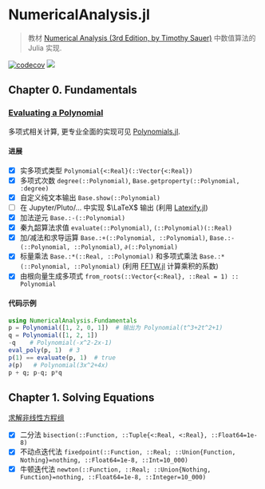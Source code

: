 # NumericalAnalysis.jl
> 教材 [Numerical Analysis (3rd Edition, by Timothy Sauer)](https://www.pearson.com/en-us/subject-catalog/p/numerical-analysis/P200000006340?view=educator&tab=title-overview) 中数值算法的 Julia 实现. 

[![codecov](https://codecov.io/gh/tangxiangong/NumericalAnalysis.jl/graph/badge.svg?token=58LNBU2BVF)](https://codecov.io/gh/tangxiangong/NumericalAnalysis.jl)
[![](https://img.shields.io/badge/docs-dev-blue.svg)](https://tangxiangong.github.io/NumericalAnalysis.jl/dev)


## Chapter 0. Fundamentals
### [Evaluating a Polynomial](./src/Fundamentals/Polynomial.jl)
多项式相关计算, 更专业全面的实现可见 [Polynomials.jl](https://github.com/JuliaMath/Polynomials.jl).
#### 进展
- [x] 实多项式类型 `Polynomial{<:Real}(::Vector{<:Real})`
- [x] 多项式次数 `degree(::Polynomial)`, `Base.getproperty(::Polynomial, :degree)` 
- [x] 自定义纯文本输出 `Base.show(::Polynomial)`
- [ ] 在 Jupyter/Pluto/... 中实现 $\LaTeX$ 输出 (利用 [Latexify.jl](https://github.com/korsbo/Latexify.jl))
- [x] 加法逆元 `Base.:-(::Polynomial)`
- [x] 秦九韶算法求值 `evaluate(::Polynomial)`, `(::Polynomial)(::Real)`
- [x] 加/减法和求导运算 `Base.:+(::Polynomial, ::Polynomial)`, `Base.:-(::Polynomial, ::Polynomial)`, `∂(::Polynomial)`
- [x] 标量乘法 `Base.:*(::Real, ::Polynomial)` 和多项式乘法 `Base.:*(::Polynomial, ::Polynomial)` (利用 [FFTW.jl](https://github.com/JuliaMath/FFTW.jl) 计算乘积的系数)
- [x] 由根向量生成多项式 `from_roots(::Vector{<:Real}, ::Real = 1) :: Polynomial`
#### 代码示例
```julia
using NumericalAnalysis.Fundamentals
p = Polynomial([1, 2, 0, 1])  # 输出为 Polynomial(t^3+2t^2+1)
q = Polynomial([1, 2, 1]) 
-q    # Polynomial(-x^2-2x-1)
eval_poly(p, 1)  # 3
p(1) == evaluate(p, 1)  # true
∂(p)   # Polynomial(3x^2+4x)
p + q; p-q; p*q
```

## Chapter 1. Solving Equations
[求解非线性方程组](./src/NonLinearSolve/NonLinearSolve.jl)
- [x] 二分法 `bisection(::Function, ::Tuple{<:Real, <:Real}, ::Float64=1e-8)`
- [x] 不动点迭代法 `fixedpoint(::Function, ::Real; ::Union{Function, Nothing}=nothing, ::Float64=1e-8, ::Int=10_000)`
- [x] 牛顿迭代法 `newton(::Function, ::Real; ::Union{Nothing, Function}=nothing, ::Float64=1e-8, ::Integer=10_000)`